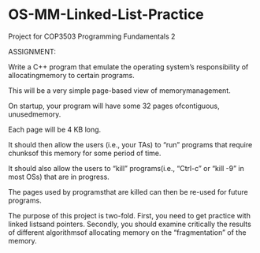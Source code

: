 # OS-MM-Linked-List-Practice
Project for COP3503 Programming Fundamentals 2

ASSIGNMENT:

Write a C++ program that emulate the operating system’s responsibility of allocatingmemory to certain programs.  

This will be a very simple page-based view of memorymanagement. 

On startup, your program will have some 32 pages ofcontiguous, unusedmemory. 

Each page will be 4 KB long.

It should then allow the users (i.e., your TAs) to “run” programs that require chunksof this memory for some period of time. 

It should also allow the users to “kill” programs(i.e., “Ctrl-c” or “kill -9” in most OSs) that are in progress. 

The pages used by programsthat are killed can then be re-used for future programs.

The purpose of this project is two-fold. 
First, you need to get practice with linked listsand pointers. 
Secondly, you should examine critically the results of different algorithmsof allocating memory on the “fragmentation” of the memory.
